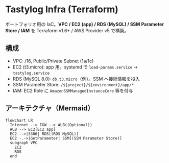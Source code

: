 # Tastylog Infra (Terraform)

ポートフォリオ用の IaC。**VPC / EC2 (app) / RDS (MySQL) / SSM Parameter Store / IAM** を Terraform v1.6+ / AWS Provider v5 で構築。

## 構成
- VPC: /16, Public/Private Subnet (1a/1c)
- EC2 (t3.micro): app 用。systemd で `load-params.service` → `tastylog.service`
- RDS (MySQL 8.0): `db.t3.micro`（例）。SSM へ接続情報を投入
- SSM Parameter Store: `/${project}/${environment}/app/*`
- IAM: EC2 Role に `AmazonSSMManagedInstanceCore` 等を付与

## アーキテクチャ（Mermaid）
```mermaid
flowchart LR
  Internet --> IGW --> ALB((Optional))
  ALB --> EC2[EC2 app]
  EC2 -->|3306| RDS[(RDS MySQL)]
  EC2 -.->|GetParameter| SSM[(SSM Parameter Store)]
  subgraph VPC
    EC2
    RDS
  end
